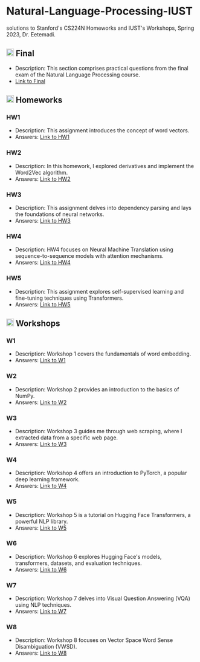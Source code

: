 # Natural-Language-Processing-IUST
solutions to Stanford's CS224N Homeworks and IUST's Workshops, Spring 2023, Dr. Eetemadi.

## <img width="20" height="20" src="https://img.icons8.com/wired/64/41b883/test-passed.png" alt="test-passed"/> Final
- Description: This section comprises practical questions from the final exam of the Natural Language Processing course.
- [Link to Final](https://github.com/lelnazrezaeel/Natural-Language-Processing-IUST/blob/main/Final)

## <img width="20" height="20" src="https://img.icons8.com/ios/50/41b883/homework.png" alt="homework"/> Homeworks
### HW1
- Description: This assignment introduces the concept of word vectors.
- Answers: [Link to HW1](https://github.com/lelnazrezaeel/Natural-Language-Processing-IUST/tree/main/Homeworks/HW1)

### HW2
- Description: In this homework, I explored derivatives and implement the Word2Vec algorithm.
- Answers: [Link to HW2](https://github.com/lelnazrezaeel/Natural-Language-Processing-IUST/tree/main/Homeworks/HW2)

### HW3
- Description: This assignment delves into dependency parsing and lays the foundations of neural networks.
- Answers: [Link to HW3](https://github.com/lelnazrezaeel/Natural-Language-Processing-IUST/tree/main/Homeworks/HW3)

### HW4
- Description: HW4 focuses on Neural Machine Translation using sequence-to-sequence models with attention mechanisms.
- Answers: [Link to HW4](https://github.com/lelnazrezaeel/Natural-Language-Processing-IUST/tree/main/Homeworks/HW4)

### HW5
- Description: This assignment explores self-supervised learning and fine-tuning techniques using Transformers.
- Answers: [Link to HW5](https://github.com/lelnazrezaeel/Natural-Language-Processing-IUST/tree/main/Homeworks/HW5)

## <img width="20" height="20" src="https://img.icons8.com/ios/50/41b883/training.png" alt="Workshops"/> Workshops

### W1
- Description: Workshop 1 covers the fundamentals of word embedding.
- Answers: [Link to W1](https://github.com/lelnazrezaeel/Natural-Language-Processing-IUST/tree/main/Workshops/W1)

### W2
- Description: Workshop 2 provides an introduction to the basics of NumPy.
- Answers: [Link to W2](https://github.com/lelnazrezaeel/Natural-Language-Processing-IUST/tree/main/Workshops/W2)

### W3
- Description: Workshop 3 guides me through web scraping, where I extracted data from a specific web page.
- Answers: [Link to W3](https://github.com/lelnazrezaeel/Natural-Language-Processing-IUST/tree/main/Workshops/W3)

### W4
- Description: Workshop 4 offers an introduction to PyTorch, a popular deep learning framework.
- Answers: [Link to W4](https://github.com/lelnazrezaeel/Natural-Language-Processing-IUST/tree/main/Workshops/W4)

### W5
- Description: Workshop 5 is a tutorial on Hugging Face Transformers, a powerful NLP library.
- Answers: [Link to W5](https://github.com/lelnazrezaeel/Natural-Language-Processing-IUST/tree/main/Workshops/W5)

### W6
- Description: Workshop 6 explores Hugging Face's models, transformers, datasets, and evaluation techniques.
- Answers: [Link to W6](https://github.com/lelnazrezaeel/Natural-Language-Processing-IUST/tree/main/Workshops/W6)

### W7
- Description: Workshop 7 delves into Visual Question Answering (VQA) using NLP techniques.
- Answers: [Link to W7](https://github.com/lelnazrezaeel/Natural-Language-Processing-IUST/tree/main/Workshops/W7)

### W8
- Description: Workshop 8 focuses on Vector Space Word Sense Disambiguation (VWSD).
- Answers: [Link to W8](https://github.com/lelnazrezaeel/Natural-Language-Processing-IUST/tree/main/Workshops/W8)
